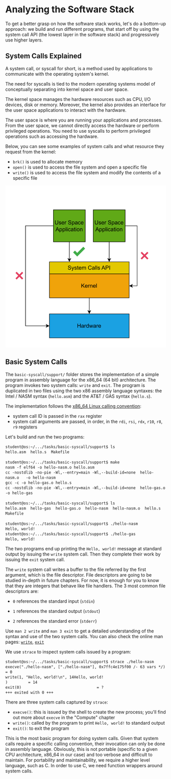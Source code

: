 # Analyzing the Software Stack

To get a better grasp on how the software stack works, let's do a bottom-up approach:
we build and run different programs, that start off by using the system call API (the lowest layer in the software stack) and progressively use higher layers.

## System Calls Explained

A system call, or syscall for short, is a method used by applications to communicate with the operating system's kernel.

The need for syscalls is tied to the modern operating systems model of conceptually separating into kernel space and user space.

The kernel space manages the hardware resources such as CPU, I/O devices, disk or memory.
Moreover, the kernel also provides an interface for the user space applications to interact with the hardware.

The user space is where you are running your applications and processes.
From the user space, we cannot directly access the hardware or perform privileged operations.
You need to use syscalls to perform privileged operations such as accessing the hardware.

Below, you can see some examples of system calls and what resource they request from the kernel:

- `brk()` is used to allocate memory
- `open()` is used to access the file system and open a specific file
- `write()` is used to access the file system and modify the contents of a specific file

![System Call API Explained](../media/syscall-explained.svg)

## Basic System Calls

The `basic-syscall/support/` folder stores the implementation of a simple program in assembly language for the x86_64 (64 bit) architecture.
The program invokes two system calls: `write` and `exit`.
The program is duplicated in two files using the two x86 assembly language syntaxes: the Intel / NASM syntax (`hello.asm`) and the AT&T / GAS syntax (`hello.s`).

The implementation follows the [x86_64 Linux calling convention](https://x64.syscall.sh/):

- system call ID is passed in the `rax` register
- system call arguments are passed, in order, in the `rdi`, `rsi`, `rdx`, `r10`, `r8`, `r9` registers

Let's build and run the two programs:

```console
student@os:~/.../tasks/basic-syscall/support$ ls
hello.asm  hello.s  Makefile

student@os:~/.../tasks/basic-syscall/support$ make
nasm -f elf64 -o hello-nasm.o hello.asm
cc -nostdlib -no-pie -Wl,--entry=main -Wl,--build-id=none  hello-nasm.o   -o hello-nasm
gcc -c -o hello-gas.o hello.s
cc -nostdlib -no-pie -Wl,--entry=main -Wl,--build-id=none  hello-gas.o   -o hello-gas

student@os:~/.../tasks/basic-syscall/support$ ls
hello.asm  hello-gas  hello-gas.o  hello-nasm  hello-nasm.o  hello.s  Makefile

student@os:~/.../tasks/basic-syscall/support$ ./hello-nasm
Hello, world!
student@os:~/.../tasks/basic-syscall/support$ ./hello-gas
Hello, world!
```

The two programs end up printing the `Hello, world!` message at standard output by issuing the `write` system call.
Then they complete their work by issuing the `exit` system call.

The `write` system call writes a buffer to the file referred by the first argument, which is the file descriptor.
File descriptors are going to be studied in-depth in future chapters.
For now, it is enough for you to know that they are integers that behave like file handlers.
The 3 most common file descriptors are:

- `0` references the standard input (`stdin`)

- `1` references the standard output (`stdout`)

- `2` references the standard error (`stderr`)

Use `man 2 write` and `man 3 exit` to get a detailed understanding of the syntax and use of the two system calls.
You can also check the online man pages: [`write`](https://man7.org/linux/man-pages/man2/write.2.html), [`exit`](https://man7.org/linux/man-pages/man3/exit.3.html)

We use `strace` to inspect system calls issued by a program:

```console
student@os:~/.../tasks/basic-syscall/support$ strace ./hello-nasm
execve("./hello-nasm", ["./hello-nasm"], 0x7ffc4e175f00 /- 63 vars */) = 0
write(1, "Hello, world!\n", 14Hello, world!
)         = 14
exit(0)                                 = ?
+++ exited with 0 +++
```

There are three system calls captured by `strace`:

- `execve()`: this is issued by the shell to create the new process;
  you'll find out more about `execve` in the "Compute" chapter
- `write()`: called by the program to print `Hello, world!` to standard output
- `exit()`: to exit the program

This is the most basic program for doing system calls.
Given that system calls require a specific calling convention, their invocation can only be done in assembly language.
Obviously, this is not portable (specific to a given CPU architecture, x86_64 in our case) and too verbose and difficult to maintain.
For portability and maintainability, we require a higher level language, such as C.
In order to use C, we need function wrappers around system calls.
